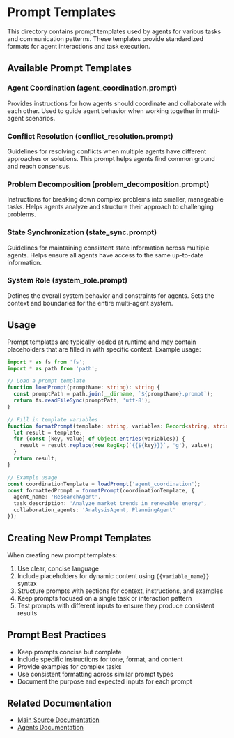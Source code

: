 # Prompt Templates

This directory contains prompt templates used by agents for various tasks and communication patterns. These templates provide standardized formats for agent interactions and task execution.

## Available Prompt Templates

### Agent Coordination (agent_coordination.prompt)

Provides instructions for how agents should coordinate and collaborate with each other. Used to guide agent behavior when working together in multi-agent scenarios.

### Conflict Resolution (conflict_resolution.prompt)

Guidelines for resolving conflicts when multiple agents have different approaches or solutions. This prompt helps agents find common ground and reach consensus.

### Problem Decomposition (problem_decomposition.prompt)

Instructions for breaking down complex problems into smaller, manageable tasks. Helps agents analyze and structure their approach to challenging problems.

### State Synchronization (state_sync.prompt)

Guidelines for maintaining consistent state information across multiple agents. Helps ensure all agents have access to the same up-to-date information.

### System Role (system_role.prompt)

Defines the overall system behavior and constraints for agents. Sets the context and boundaries for the entire multi-agent system.

## Usage

Prompt templates are typically loaded at runtime and may contain placeholders that are filled in with specific context. Example usage:

```typescript
import * as fs from 'fs';
import * as path from 'path';

// Load a prompt template
function loadPrompt(promptName: string): string {
  const promptPath = path.join(__dirname, `${promptName}.prompt`);
  return fs.readFileSync(promptPath, 'utf-8');
}

// Fill in template variables
function formatPrompt(template: string, variables: Record<string, string>): string {
  let result = template;
  for (const [key, value] of Object.entries(variables)) {
    result = result.replace(new RegExp(`{{${key}}}`, 'g'), value);
  }
  return result;
}

// Example usage
const coordinationTemplate = loadPrompt('agent_coordination');
const formattedPrompt = formatPrompt(coordinationTemplate, {
  agent_name: 'ResearchAgent',
  task_description: 'Analyze market trends in renewable energy',
  collaboration_agents: 'AnalysisAgent, PlanningAgent'
});
```

## Creating New Prompt Templates

When creating new prompt templates:

1. Use clear, concise language
2. Include placeholders for dynamic content using `{{variable_name}}` syntax
3. Structure prompts with sections for context, instructions, and examples
4. Keep prompts focused on a single task or interaction pattern
5. Test prompts with different inputs to ensure they produce consistent results

## Prompt Best Practices

- Keep prompts concise but complete
- Include specific instructions for tone, format, and content
- Provide examples for complex tasks
- Use consistent formatting across similar prompt types
- Document the purpose and expected inputs for each prompt

## Related Documentation

- [Main Source Documentation](../README.md)
- [Agents Documentation](../agents/README.md) 